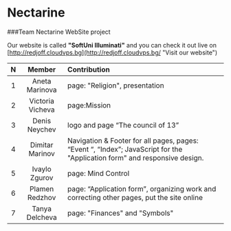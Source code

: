 # Nectarine
###Team Nectarine WebSite project

Our website is called **"SoftUni Illuminati"** and you can check it out live on [http://redjoff.cloudvps.bg](http://redjoff.cloudvps.bg/ "Visit our website")

| N | Member | Contribution |
|:-:|:------:|:-------------|
| 1 |Aneta Marinova|page: "Religion", presentation|
| 2 |Victoria Vicheva|page:Mission|
| 3 |Denis Neychev|logo and page “The council of 13”|
| 4 |Dimitar Marinov|Navigation & Footer for all pages, pages: “Event “, “Index”; JavaScript for the "Application form"  and responsive design.|
| 5 |Ivaylo Zgurov|page: Mind Control|
| 6 |Plamen Redzhov|page: “Application form”, organizing  work  and  correcting other pages, put the site online|
| 7 |Tanya Delcheva|page: "Finances" and  "Symbols"|
